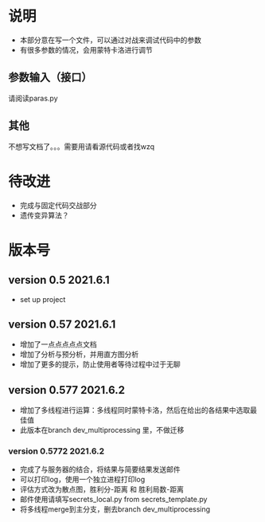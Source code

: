 # 说明
* 本部分意在写一个文件，可以通过对战来调试代码中的参数
* 有很多参数的情况，会用蒙特卡洛进行调节
## 参数输入（接口）
请阅读paras.py
## 其他
不想写文档了。。。需要用请看源代码或者找wzq
# 待改进
* 完成与固定代码交战部分
* 遗传变异算法？
# 版本号
## version 0.5 2021.6.1 
* set up project
## version 0.57 2021.6.1 
* 增加了一点点点点点文档
* 增加了分析与预分析，并用直方图分析
* 增加了更多的提示，防止使用者等待过程中过于无聊
## version 0.577 2021.6.2
* 增加了多线程进行运算：多线程同时蒙特卡洛，然后在给出的各结果中选取最佳值
* 此版本在branch dev_multiprocessing 里，不做迁移
### version 0.5772 2021.6.2
* 完成了与服务器的结合，将结果与简要结果发送邮件
* 可以打印log，使用一个独立进程打印log
* 评估方式改为散点图，胜利分-距离 和 胜利局数-距离
* 邮件使用请填写secrets_local.py from secrets_template.py
* 将多线程merge到主分支，删去branch dev_multiprocessing